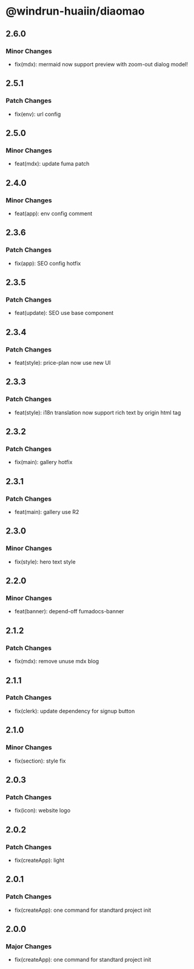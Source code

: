 # @windrun-huaiin/diaomao

## 2.6.0

### Minor Changes

- fix(mdx): mermaid now support preview with zoom-out dialog model!

## 2.5.1

### Patch Changes

- fix(env): url config

## 2.5.0

### Minor Changes

- feat(mdx): update fuma patch

## 2.4.0

### Minor Changes

- feat(app): env config comment

## 2.3.6

### Patch Changes

- fix(app): SEO config hotfix

## 2.3.5

### Patch Changes

- feat(update): SEO use base component

## 2.3.4

### Patch Changes

- feat(style): price-plan now use new UI

## 2.3.3

### Patch Changes

- feat(style): i18n translation now support rich text by origin html tag

## 2.3.2

### Patch Changes

- fix(main): gallery hotfix

## 2.3.1

### Patch Changes

- feat(main): gallery use R2

## 2.3.0

### Minor Changes

- fix(style): hero text style

## 2.2.0

### Minor Changes

- feat(banner): depend-off fumadocs-banner

## 2.1.2

### Patch Changes

- fix(mdx): remove unuse mdx blog

## 2.1.1

### Patch Changes

- fix(clerk): update dependency for signup button

## 2.1.0

### Minor Changes

- fix(section): style fix

## 2.0.3

### Patch Changes

- fix(icon): website logo

## 2.0.2

### Patch Changes

- fix(createApp): light

## 2.0.1

### Patch Changes

- fix(createApp): one command for standtard project init

## 2.0.0

### Major Changes

- fix(createApp): one command for standtard project init
